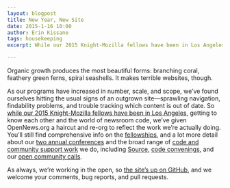```yaml
---
layout: blogpost
title: New Year, New Site
date: 2015-1-16 10:00
author: Erin Kissane
tags: housekeeping
excerpt: While our 2015 Knight-Mozilla fellows have been in Los Angeles, getting to know each other and the world of newsroom code, we’ve given OpenNews.org a haircut and re-org to reflect the work we’re actually doing.

---
```


Organic growth produces the most beautiful forms: branching coral, feathery green ferns, spiral seashells. It makes terrible websites, though.

As our programs have increased in number, scale, and scope, we’ve found ourselves hitting the usual signs of an outgrown site—sprawling navigation, findability problems, and trouble tracking which content is out of date. So [while our 2015 Knight-Mozilla fellows have been in Los Angeles](http://opennews.org/blog/introducing-kavya/), getting to know each other and the world of newsroom code, we’ve given OpenNews.org a haircut and re-org to reflect the work we’re actually doing. You’ll still find comprehensive info on the [fellowships](http://opennews.org/what/fellowships/), and a lot more detail about our [two annual conferences](http://opennews.org/what/conferences/) and the broad range of [code and community support work](http://opennews.org/what/community/) we do, including [Source](http://opennews.org/what/community/source/), [code convenings](http://opennews.org/what/conferences/convenings/), and our [open community calls](http://opennews.org/what/community/calls/).

As always, we’re working in the open, so [the site’s up on GitHub](https://github.com/mozilla/mozilla-opennews), and we welcome your comments, bug reports, and pull requests.
